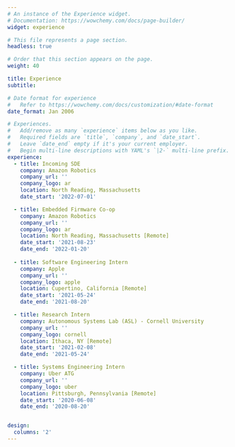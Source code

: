 ```yaml
---
# An instance of the Experience widget.
# Documentation: https://wowchemy.com/docs/page-builder/
widget: experience

# This file represents a page section.
headless: true

# Order that this section appears on the page.
weight: 40

title: Experience
subtitle:

# Date format for experience
#   Refer to https://wowchemy.com/docs/customization/#date-format
date_format: Jan 2006

# Experiences.
#   Add/remove as many `experience` items below as you like.
#   Required fields are `title`, `company`, and `date_start`.
#   Leave `date_end` empty if it's your current employer.
#   Begin multi-line descriptions with YAML's `|2-` multi-line prefix.
experience:
  - title: Incoming SDE
    company: Amazon Robotics
    company_url: ''
    company_logo: ar
    location: North Reading, Massachusetts
    date_start: '2022-07-01'

  - title: Embedded Firmware Co-op
    company: Amazon Robotics
    company_url: ''
    company_logo: ar
    location: North Reading, Massachusetts [Remote]
    date_start: '2021-08-23'
    date_end: '2022-01-20'
  
  - title: Software Engineering Intern
    company: Apple
    company_url: ''
    company_logo: apple
    location: Cupertino, California [Remote]
    date_start: '2021-05-24'
    date_end: '2021-08-20'

  - title: Research Intern
    company: Autonomous Systems Lab (ASL) - Cornell University
    company_url: ''
    company_logo: cornell
    location: Ithaca, NY [Remote]
    date_start: '2021-02-08'
    date_end: '2021-05-24'

  - title: Systems Engineering Intern
    company: Uber ATG
    company_url: ''
    company_logo: uber
    location: Pittsburgh, Pennsylvania [Remote]
    date_start: '2020-06-08'
    date_end: '2020-08-20'


design:
  columns: '2'
---
```

